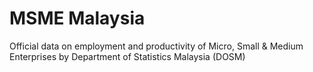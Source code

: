 # MSME Malaysia
Official data on employment and productivity of Micro, Small &amp; Medium Enterprises by Department of Statistics Malaysia (DOSM)
